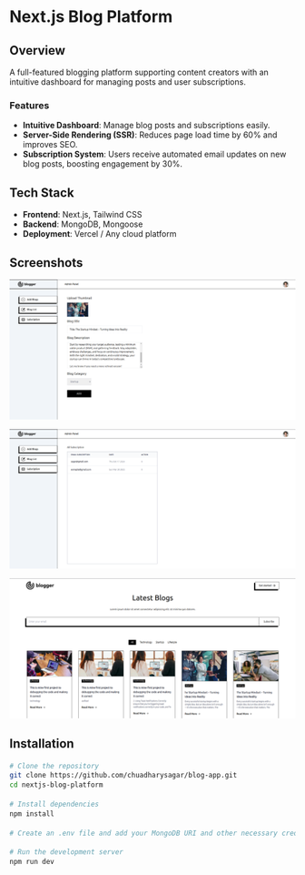 # Next.js Blog Platform

## Overview
A full-featured blogging platform supporting content creators with an intuitive dashboard for managing posts and user subscriptions.

### Features
- **Intuitive Dashboard**: Manage blog posts and subscriptions easily.
- **Server-Side Rendering (SSR)**: Reduces page load time by 60% and improves SEO.
- **Subscription System**: Users receive automated email updates on new blog posts, boosting engagement by 30%.

## Tech Stack
- **Frontend**: Next.js, Tailwind CSS
- **Backend**: MongoDB, Mongoose
- **Deployment**: Vercel / Any cloud platform

## Screenshots

![Dashboard View](https://github.com/chuadharysagar/blog-app/blob/main/AdminAddPost.png)

![Subscription Feature](https://github.com/chuadharysagar/blog-app/blob/main/blogSubcriptipn.png)

![Blog Post Page](https://github.com/chuadharysagar/blog-app/blob/main/homePage.png)

## Installation

```bash
# Clone the repository
git clone https://github.com/chuadharysagar/blog-app.git
cd nextjs-blog-platform

# Install dependencies
npm install

# Create an .env file and add your MongoDB URI and other necessary credentials

# Run the development server
npm run dev
```
